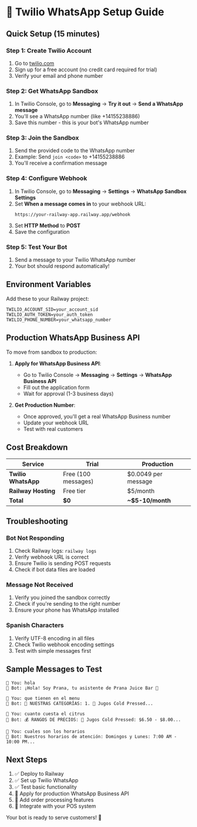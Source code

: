 # 📱 Twilio WhatsApp Setup Guide

## Quick Setup (15 minutes)

### Step 1: Create Twilio Account
1. Go to [twilio.com](https://twilio.com)
2. Sign up for a free account (no credit card required for trial)
3. Verify your email and phone number

### Step 2: Get WhatsApp Sandbox
1. In Twilio Console, go to **Messaging** → **Try it out** → **Send a WhatsApp message**
2. You'll see a WhatsApp number (like +14155238886)
3. Save this number - this is your bot's WhatsApp number

### Step 3: Join the Sandbox
1. Send the provided code to the WhatsApp number
2. Example: Send `join <code>` to +14155238886
3. You'll receive a confirmation message

### Step 4: Configure Webhook
1. In Twilio Console, go to **Messaging** → **Settings** → **WhatsApp Sandbox Settings**
2. Set **When a message comes in** to your webhook URL:
   ```
   https://your-railway-app.railway.app/webhook
   ```
3. Set **HTTP Method** to **POST**
4. Save the configuration

### Step 5: Test Your Bot
1. Send a message to your Twilio WhatsApp number
2. Your bot should respond automatically!

## Environment Variables

Add these to your Railway project:

```env
TWILIO_ACCOUNT_SID=your_account_sid
TWILIO_AUTH_TOKEN=your_auth_token
TWILIO_PHONE_NUMBER=your_whatsapp_number
```

## Production WhatsApp Business API

To move from sandbox to production:

1. **Apply for WhatsApp Business API**:
   - Go to Twilio Console → **Messaging** → **Settings** → **WhatsApp Business API**
   - Fill out the application form
   - Wait for approval (1-3 business days)

2. **Get Production Number**:
   - Once approved, you'll get a real WhatsApp Business number
   - Update your webhook URL
   - Test with real customers

## Cost Breakdown

| Service | Trial | Production |
|---------|-------|------------|
| **Twilio WhatsApp** | Free (100 messages) | $0.0049 per message |
| **Railway Hosting** | Free tier | $5/month |
| **Total** | **$0** | **~$5-10/month** |

## Troubleshooting

### Bot Not Responding
1. Check Railway logs: `railway logs`
2. Verify webhook URL is correct
3. Ensure Twilio is sending POST requests
4. Check if bot data files are loaded

### Message Not Received
1. Verify you joined the sandbox correctly
2. Check if you're sending to the right number
3. Ensure your phone has WhatsApp installed

### Spanish Characters
1. Verify UTF-8 encoding in all files
2. Check Twilio webhook encoding settings
3. Test with simple messages first

## Sample Messages to Test

```
👤 You: hola
🤖 Bot: ¡Hola! Soy Prana, tu asistente de Prana Juice Bar 🥤

👤 You: que tienen en el menu
🤖 Bot: 🥤 NUESTRAS CATEGORÍAS: 1. 🥤 Jugos Cold Pressed...

👤 You: cuanto cuesta el citrus
🤖 Bot: 💰 RANGOS DE PRECIOS: 🥤 Jugos Cold Pressed: $6.50 - $8.00...

👤 You: cuales son los horarios
🤖 Bot: Nuestros horarios de atención: Domingos y Lunes: 7:00 AM - 10:00 PM...
```

## Next Steps

1. ✅ Deploy to Railway
2. ✅ Set up Twilio WhatsApp
3. ✅ Test basic functionality
4. 🔄 Apply for production WhatsApp Business API
5. 🔄 Add order processing features
6. 🔄 Integrate with your POS system

Your bot is ready to serve customers! 🎉 